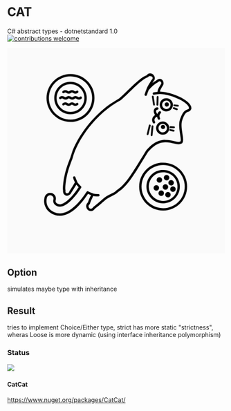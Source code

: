 # CAT  
C# abstract types - dotnetstandard 1.0  
[![contributions welcome](https://img.shields.io/badge/contributions-welcome-brightgreen.svg?style=flat)](https://github.com/jkone27/cat/issues)


![](Pics/Cat01.PNG)

## Option
simulates maybe type with inheritance

## Result
tries to implement Choice/Either type, strict has more static "strictness",  
wheras Loose is more dynamic (using interface inheritance polymorphism)

### Status
![](https://img.shields.io/travis/jkone27/cat.svg)

#### CatCat
https://www.nuget.org/packages/CatCat/
